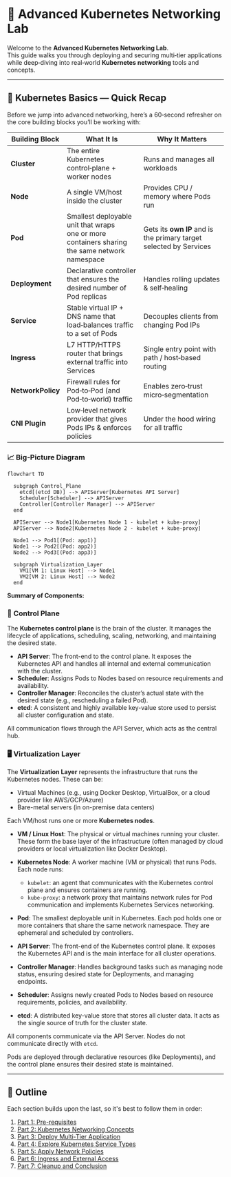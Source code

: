 # 🧭 Advanced Kubernetes Networking Lab

Welcome to the **Advanced Kubernetes Networking Lab**.  
This guide walks you through deploying and securing multi‑tier applications while deep‑diving into real‑world **Kubernetes networking** tools and concepts.

---

## 🌟 Kubernetes Basics — Quick Recap

Before we jump into advanced networking, here’s a 60‑second refresher on the core building blocks you’ll be working with:

| Building Block | What It Is | Why It Matters |
|----------------|------------|----------------|
| **Cluster** | The entire Kubernetes control‑plane + worker nodes | Runs and manages all workloads |
| **Node** | A single VM/host inside the cluster | Provides CPU / memory where Pods run |
| **Pod** | Smallest deployable unit that wraps one or more containers sharing the same network namespace | Gets its **own IP** and is the primary target selected by Services |
| **Deployment** | Declarative controller that ensures the desired number of Pod replicas | Handles rolling updates & self‑healing |
| **Service** | Stable virtual IP + DNS name that load‑balances traffic to a set of Pods | Decouples clients from changing Pod IPs |
| **Ingress** | L7 HTTP/HTTPS router that brings external traffic into Services | Single entry point with path / host‑based routing |
| **NetworkPolicy** | Firewall rules for Pod‑to‑Pod (and Pod‑to‑world) traffic | Enables zero‑trust micro‑segmentation |
| **CNI Plugin** | Low‑level network provider that gives Pods IPs & enforces policies | Under the hood wiring for all traffic |

### 📈 Big‑Picture Diagram

```mermaid
flowchart TD

  subgraph Control_Plane
    etcd[(etcd DB)] --> APIServer[Kubernetes API Server]
    Scheduler[Scheduler] --> APIServer
    Controller[Controller Manager] --> APIServer
  end

  APIServer --> Node1[Kubernetes Node 1 - kubelet + kube-proxy]
  APIServer --> Node2[Kubernetes Node 2 - kubelet + kube-proxy]

  Node1 --> Pod1[(Pod: app1)]
  Node1 --> Pod2[(Pod: app2)]
  Node2 --> Pod3[(Pod: app3)]

  subgraph Virtualization_Layer
    VM1[VM 1: Linux Host] --> Node1
    VM2[VM 2: Linux Host] --> Node2
  end
```

**Summary of Components:**

### 🧱 Control Plane
The **Kubernetes control plane** is the brain of the cluster. It manages the lifecycle of applications, scheduling, scaling, networking, and maintaining the desired state.

- **API Server**: The front-end to the control plane. It exposes the Kubernetes API and handles all internal and external communication with the cluster.
- **Scheduler**: Assigns Pods to Nodes based on resource requirements and availability.
- **Controller Manager**: Reconciles the cluster’s actual state with the desired state (e.g., rescheduling a failed Pod).
- **etcd**: A consistent and highly available key-value store used to persist all cluster configuration and state.

All communication flows through the API Server, which acts as the central hub.

### 🖥️ Virtualization Layer
The **Virtualization Layer** represents the infrastructure that runs the Kubernetes nodes. These can be:

- Virtual Machines (e.g., using Docker Desktop, VirtualBox, or a cloud provider like AWS/GCP/Azure)
- Bare-metal servers (in on-premise data centers)

Each VM/host runs one or more **Kubernetes nodes**.

- **VM / Linux Host**: The physical or virtual machines running your cluster. These form the base layer of the infrastructure (often managed by cloud providers or local virtualization like Docker Desktop).

- **Kubernetes Node**: A worker machine (VM or physical) that runs Pods. Each node runs:
  - `kubelet`: an agent that communicates with the Kubernetes control plane and ensures containers are running.
  - `kube-proxy`: a network proxy that maintains network rules for Pod communication and implements Kubernetes Services networking.

- **Pod**: The smallest deployable unit in Kubernetes. Each pod holds one or more containers that share the same network namespace. They are ephemeral and scheduled by controllers.

- **API Server**: The front-end of the Kubernetes control plane. It exposes the Kubernetes API and is the main interface for all cluster operations.

- **Controller Manager**: Handles background tasks such as managing node status, ensuring desired state for Deployments, and managing endpoints.

- **Scheduler**: Assigns newly created Pods to Nodes based on resource requirements, policies, and availability.

- **etcd**: A distributed key-value store that stores all cluster data. It acts as the single source of truth for the cluster state.

All components communicate via the API Server. Nodes do not communicate directly with `etcd`.

Pods are deployed through declarative resources (like Deployments), and the control plane ensures their desired state is maintained.

---

## 📘 Outline

Each section builds upon the last, so it's best to follow them in order:

1. [Part 1: Pre-requisites](part-1-pre-requisites.md)
2. [Part 2: Kubernetes Networking Concepts](part-2-kubernetes-networking-concepts.md)
3. [Part 3: Deploy Multi-Tier Application](part-3-deploy-multi-tier-application.md)
4. [Part 4: Explore Kubernetes Service Types](part-4-explore-kubernetes-service-types.md)
5. [Part 5: Apply Network Policies](part-5-apply-network-policies.md)
6. [Part 6: Ingress and External Access](part-6-ingress-and-external-access.md)
7. [Part 7: Cleanup and Conclusion](part-7-cleanup-and-conclusion.md)
